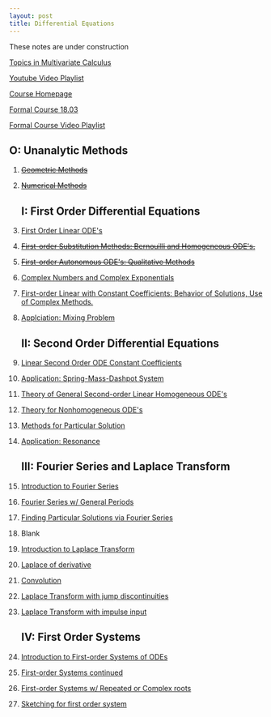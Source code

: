 ```yaml
---
layout: post
title: Differential Equations
---
```

<span class="newthought">These notes</span> are under construction

[Topics in Multivariate Calculus](../calc3/)

[Youtube Video Playlist](https://www.youtube.com/playlist?list=PLUl4u3cNGP63oTpyxCMLKt_JmB0WtSZfG)

[Course Homepage](https://ocw.mit.edu/resources/res-18-009-learn-differential-equations-up-close-with-gilbert-strang-and-cleve-moler-fall-2015/index.htm)

[Formal Course 18.03](https://ocw.mit.edu/courses/mathematics/18-03sc-differential-equations-fall-2011/index.htm)

[Formal Course Video Playlist](https://www.youtube.com/playlist?list=PLEC88901EBADDD980)

## O: Unanalytic Methods 

1. ~~[Geometric Methods](UnitI/geometric_methods)~~

2. ~~[Numerical Methods](UnitI/numerical_methods)~~
   
   ## I: First Order Differential Equations

3. [First Order Linear ODE's](UnitI/3_first_order_linear_odes)

4. ~~[First-order Substitution Methods: Bernouilli and Homogeneous ODE's.](UnitI/first_order_substitution_methods)~~

5. ~~[First-order Autonomous ODE's: Qualitative Methods](UnitI/autonomous_ode)~~

6. [Complex Numbers and Complex Exponentials](UnitI/complex_numbers_and_complex_exponentials)

7. [First-order Linear with Constant Coefficients: Behavior of Solutions, Use of Complex Methods.](UnitI/constant_coefficients)

8. [Applciation: Mixing Problem](UnitI/continuation)

   ## II: Second Order Differential Equations

9.  [Linear Second Order ODE Constant Coefficients](UnitI/9_second_order_ode_constant_coefficients)

10. [Application: Spring-Mass-Dashpot System](UnitI/10_spring_mass_dashpot)

11. [Theory of General Second-order Linear Homogeneous ODE's](UnitI/11_theory_of_second_order_ode)

12. [Theory for Nonhomogeneous ODE's](UnitI/12_theory_inhomogeneous)

13. [Methods for Particular Solution](UnitI/13_particular_solutions)

14. [Application: Resonance](UnitI/14_Resonance)
    
    ## III: Fourier Series and Laplace Transform

15. [Introduction to Fourier Series](UnitIII/15_intro_to_fourier_series)

16. [Fourier Series w/ General Periods](UnitIII/16_fourier_general_period)

17. [Finding Particular Solutions via Fourier Series](UnitIII/17_particular_sol_via_fs)

18. Blank

19. [Introduction to Laplace Transform](UnitIII//19_intro_to_laplace_transform)

20. [Laplace of derivative](UnitIII/20_derivative_formulas)

21. [Convolution](UnitIII/21_convolution)

22. [Laplace Transform with jump discontinuities](UnitIII/22_jump_discontinuities)

23. [Laplace Transform with impulse input](UnitIII/23_impulse)
    
    ## IV: First Order Systems

24. [Introduction to First-order Systems of ODEs](UnitIV/24_introduction_to_first_order_system)

25. [First-order Systems continued](UnitIV/25_first_order_system_continued)

26. [First-order Systems w/ Repeated or Complex roots](UnitIV/26_first_order_system_repeated_complex_roots)

27. [Sketching for first order system](UnitIV/27_sketch.md)